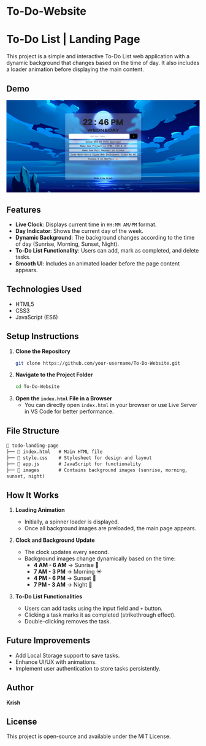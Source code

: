 # To-Do-Website
# To-Do List | Landing Page

This project is a simple and interactive To-Do List web application with a dynamic background that changes based on the time of day. It also includes a loader animation before displaying the main content.

## Demo
![Image](https://github.com/addresskrish/To-Do-Website/blob/main/images/TO-DO-B.png)

## Features
- **Live Clock**: Displays current time in `HH:MM AM/PM` format.
- **Day Indicator**: Shows the current day of the week.
- **Dynamic Background**: The background changes according to the time of day (Sunrise, Morning, Sunset, Night).
- **To-Do List Functionality**: Users can add, mark as completed, and delete tasks.
- **Smooth UI**: Includes an animated loader before the page content appears.

## Technologies Used
- HTML5
- CSS3
- JavaScript (ES6)

## Setup Instructions
1. **Clone the Repository**
   ```sh
   git clone https://github.com/your-username/To-Do-Website.git
   ```
2. **Navigate to the Project Folder**
   ```sh
   cd To-Do-Website
   ```
3. **Open the `index.html` File in a Browser**
   - You can directly open `index.html` in your browser or use Live Server in VS Code for better performance.

## File Structure
```
📂 todo-landing-page
├── 📜 index.html   # Main HTML file
├── 📜 style.css    # Stylesheet for design and layout
├── 📜 app.js       # JavaScript for functionality
├── 📂 images       # Contains background images (sunrise, morning, sunset, night)
```

## How It Works
1. **Loading Animation**
   - Initially, a spinner loader is displayed.
   - Once all background images are preloaded, the main page appears.

2. **Clock and Background Update**
   - The clock updates every second.
   - Background images change dynamically based on the time:
     - **4 AM - 6 AM** → Sunrise 🌅
     - **7 AM - 3 PM** → Morning ☀️
     - **4 PM - 6 PM** → Sunset 🌇
     - **7 PM - 3 AM** → Night 🌙

3. **To-Do List Functionalities**
   - Users can add tasks using the input field and `+` button.
   - Clicking a task marks it as completed (strikethrough effect).
   - Double-clicking removes the task.

## Future Improvements
- Add Local Storage support to save tasks.
- Enhance UI/UX with animations.
- Implement user authentication to store tasks persistently.

## Author
**Krish**

## License
This project is open-source and available under the MIT License.


